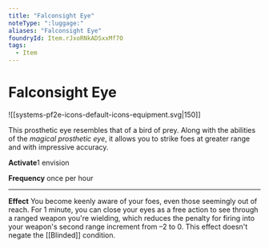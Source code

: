 ```yaml
---
title: "Falconsight Eye"
noteType: ":luggage:"
aliases: "Falconsight Eye"
foundryId: Item.rJxoRNkADSxxMf7O
tags:
  - Item
---
```


# Falconsight Eye
![[systems-pf2e-icons-default-icons-equipment.svg|150]]

This prosthetic eye resembles that of a bird of prey. Along with the abilities of the _magical prosthetic eye_, it allows you to strike foes at greater range and with impressive accuracy.

**Activate**1 envision

**Frequency** once per hour

* * *

**Effect** You become keenly aware of your foes, even those seemingly out of reach. For 1 minute, you can close your eyes as a free action to see through a ranged weapon you're wielding, which reduces the penalty for firing into your weapon's second range increment from –2 to 0. This effect doesn't negate the [[Blinded]] condition.
